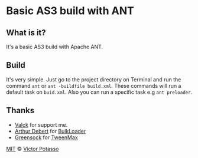 # Basic AS3 build with ANT

What is it?
-----------
It's a basic AS3 build with Apache ANT.

Build
-----

It's very simple. Just go to the project directory on Terminal and run the command `ant` or `ant -buildfile build.xml`. These commands will run a default task on `buid.xml`. Also you can run a specific task e.g `ant preloader`.

Thanks
------

+ [Valck](http://github.com/valck) for support me.
+ [Arthur Debert](https://github.com/arthur-debert) for [BulkLoader](https://github.com/arthur-debert/BulkLoader)
+ [Greensock](http://www.greensock.com/) for [TweenMax](http://www.greensock.com/tweenmax/)

[MIT](http://opensource.org/licenses/MIT) © [Victor Potasso](http://victorpotasso.com)
